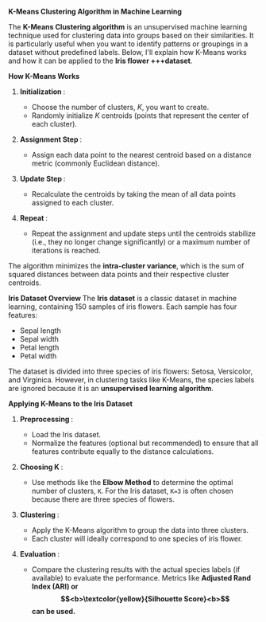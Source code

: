 <b> K-Means Clustering Algorithm in Machine Learning </b>

The **K-Means Clustering algorithm** is an unsupervised machine learning technique used for clustering data into groups based on their similarities. It is particularly useful when you want to identify patterns or groupings in a dataset without predefined labels. Below, I'll explain how K-Means works and how it can be applied to the **Iris flower +++dataset**.


<b> How K-Means Works </b>
1. <b> Initialization </b>:
   - Choose the number of clusters, $K$, you want to create.
   - Randomly initialize $K$ centroids (points that represent the center of each cluster).

2. <b> Assignment Step </b>:
   - Assign each data point to the nearest centroid based on a distance metric (commonly Euclidean distance).

3. <b> Update Step </b>:
   - Recalculate the centroids by taking the mean of all data points assigned to each cluster.

4. <b> Repeat </b>:
   - Repeat the assignment and update steps until the centroids stabilize (i.e., they no longer change significantly) or a maximum number of iterations is reached.

The algorithm minimizes the **intra-cluster variance**, which is the sum of squared distances between data points and their respective cluster centroids.


<b> Iris Dataset Overview </b>
The **Iris dataset** is a classic dataset in machine learning, containing 150 samples of iris flowers. Each sample has four features:
- Sepal length
- Sepal width
- Petal length
- Petal width

The dataset is divided into three species of iris flowers: Setosa, Versicolor, and Virginica. However, in clustering tasks like K-Means, the species labels are ignored because it is an **unsupervised learning algorithm**.

<b> Applying K-Means to the Iris Dataset </b>
1. <b> Preprocessing </b>:
   - Load the Iris dataset.
   - Normalize the features (optional but recommended) to ensure that all features contribute equally to the distance calculations.

2. <b> Choosing K </b>:
   - Use methods like the **Elbow Method** to determine the optimal number of clusters, `K`. For the Iris dataset, `K=3` is often chosen because there are three species of flowers.

3. <b> Clustering </b>:
   - Apply the K-Means algorithm to group the data into three clusters.
   - Each cluster will ideally correspond to one species of iris flower.

4. <b> Evaluation </b>:
   - Compare the clustering results with the actual species labels (if available) to evaluate the performance. Metrics like <b> Adjusted Rand Index (ARI) <b> or $$<b>\textcolor{yellow}{Silhouette Score}<b>$$ can be used.


 
